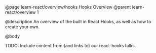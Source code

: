@page learn-react/overview/hooks Hooks Overview
@parent learn-react/overview 1

@description An overview of the built in React Hooks, as well as how to create your own.

@body

TODO: Include content from (and links to) our react-hooks talks.
